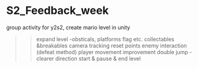 # S2_Feedback_week
group activity for y2s2, create mario level in unity
>>expand level
  -obsticals, platforms flag etc.
  collectables &breakables
>>camera tracking
>>reset points
>>enemy interaction (defeat method)
>>player movement improvement double jump - clearer direction
>>start & pause & end level
